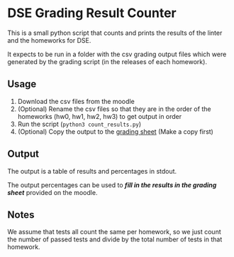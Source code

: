 # DSE Grading Result Counter

This is a small python script that counts and prints
the results of the linter and the homeworks for DSE.

It expects to be run in a folder with the csv grading
output files which were generated by the grading script
(in the releases of each homework).

## Usage

1. Download the csv files from the moodle
2. (Optional) Rename the csv files so that they are
in the order of the homeworks (hw0, hw1, hw2, hw3)
to get output in order
3. Run the script (```python3 count_results.py```)
4. (Optional) Copy the output to the
[grading sheet](https://docs.google.com/spreadsheets/d/1KUmrWpgfPFzuyFw2fq2d10IXRkLV-xNgXSOxukhTe_M/edit?usp=sharing)
   (Make a copy first)

## Output

The output is a table of results and percentages in stdout.

The output percentages can be used to **_fill in the results in the grading sheet_** provided on the moodle.

## Notes

We assume that tests all count the same per homework,
so we just count the number of passed tests
and divide by the total number of tests in that homework.

